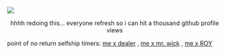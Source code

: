 ![](https://komarev.com/ghpvc/?username=Wakogma&color=869a5f)
<p align="center"> hhhh redoing this... everyone refresh so i can hit a thousand github profile views </p>

point of no return selfship timers: [me x dealer](https://www.tickcounter.com/countup/464847/malachi-x-dealer-since) , [me x mr. wick](https://www.tickcounter.com/countup/464849/malachi-x-mr-wick-since) , [me x ROY](https://www.tickcounter.com/countup/464851/malachi-x-roy-since)
